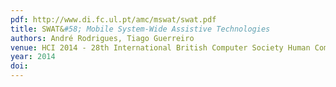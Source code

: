 ```yaml
---
pdf: http://www.di.fc.ul.pt/amc/mswat/swat.pdf
title: SWAT&#58; Mobile System-Wide Assistive Technologies
authors: André Rodrigues, Tiago Guerreiro
venue: HCI 2014 - 28th International British Computer Society Human Computer Interaction Conference, SouthPort, UK, September, 2014
year: 2014
doi: 
---
```

